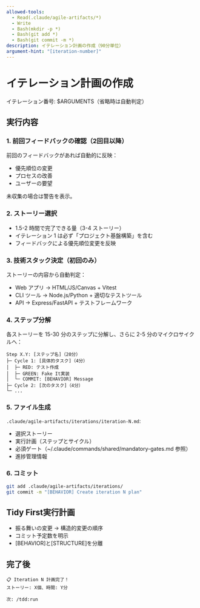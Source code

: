 ```yaml
---
allowed-tools:
  - Read(.claude/agile-artifacts/*)
  - Write
  - Bash(mkdir -p *)
  - Bash(git add *)
  - Bash(git commit -m *)
description: イテレーション計画の作成（90分単位）
argument-hint: "[iteration-number]"
---
```


# イテレーション計画の作成

イテレーション番号: $ARGUMENTS（省略時は自動判定）

## 実行内容

### 1. 前回フィードバックの確認（2回目以降）
前回のフィードバックがあれば自動的に反映：
- 優先順位の変更
- プロセスの改善
- ユーザーの要望

未収集の場合は警告を表示。

### 2. ストーリー選択
- 1.5-2 時間で完了できる量（3-4 ストーリー）
- イテレーション 1 は必ず「プロジェクト基盤構築」を含む
- フィードバックによる優先順位変更を反映

### 3. 技術スタック決定（初回のみ）
ストーリーの内容から自動判定：
- Web アプリ → HTML/JS/Canvas + Vitest
- CLI ツール → Node.js/Python + 適切なテストツール
- API → Express/FastAPI + テストフレームワーク

### 4. ステップ分解
各ストーリーを 15-30 分のステップに分解し、さらに 2-5 分のマイクロサイクルへ：

```
Step X.Y: [ステップ名]（20分）
├─ Cycle 1: [具体的タスク]（4分）
│  ├─ RED: テスト作成
│  ├─ GREEN: Fake It実装
│  └─ COMMIT: [BEHAVIOR] Message
├─ Cycle 2: [次のタスク]（4分）
└─ ...
```

### 5. ファイル生成
`.claude/agile-artifacts/iterations/iteration-N.md`:
- 選択ストーリー
- 実行計画（ステップとサイクル）
- 必須ゲート（~/.claude/commands/shared/mandatory-gates.md 参照）
- 進捗管理情報

### 6. コミット
```bash
git add .claude/agile-artifacts/iterations/
git commit -m "[BEHAVIOR] Create iteration N plan"
```

## Tidy First実行計画
- 振る舞いの変更 → 構造的変更の順序
- コミット予定数を明示
- [BEHAVIOR]と[STRUCTURE]を分離

## 完了後
```
📋 Iteration N 計画完了！
ストーリー: X個、時間: Y分

次: /tdd:run
```
